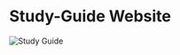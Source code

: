 # Study-Guide Website

![Study Guide](https://github.com/user-attachments/assets/3aef510a-0073-44fe-b5e4-9a008489828f)
